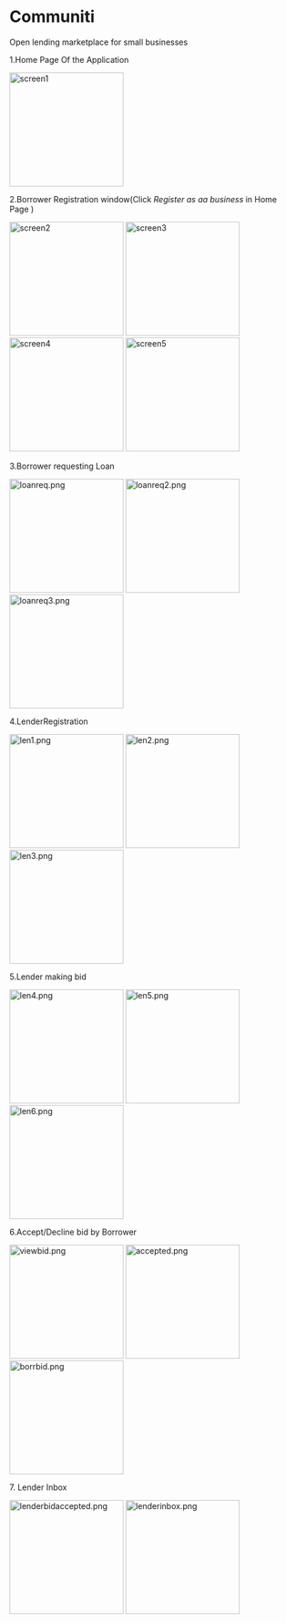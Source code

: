 # Communiti
Open lending marketplace for small businesses

1.Home Page Of the Application 

<img src="Screenshots/screen1.png" alt="screen1" width="200"/>

2.Borrower Registration window(Click _Register as aa business_ in Home Page )
<p float="left">
<img src="Screenshots/screen2.png" alt="screen2" width="200"/>
<img src="Screenshots/screen3.png" alt="screen3" width="200"/>
<img src="Screenshots/screen4.png" alt="screen4" width="200"/>
<img src="Screenshots/screen5.png" alt="screen5" width="200"/>
</p>
3.Borrower requesting Loan
<p float="left">
<img src="Screenshots/loanreq.png" alt="loanreq.png" width="200"/>
<img src="Screenshots/loanreq2.png" alt="loanreq2.png" width="200"/>
<img src="Screenshots/loanreq3.png" alt="loanreq3.png" width="200"/>
</p>
4.LenderRegistration
<p float="left">
<img src="Screenshots/len1.png" alt="len1.png" width="200"/>
<img src="Screenshots/len2.png" alt="len2.png" width="200"/>
<img src="Screenshots/len3.png" alt="len3.png" width="200"/>
</p>
5.Lender making bid
<p float="left">
<img src="Screenshots/len4.png" alt="len4.png" width="200"/>
<img src="Screenshots/len5.png" alt="len5.png" width="200"/>
<img src="Screenshots/len6.png" alt="len6.png" width="200"/>
</p>
6.Accept/Decline bid by Borrower
<p float="left">
<img src="Screenshots/viewbid.png" alt="viewbid.png" width="200"/>
<img src="Screenshots/accepted.png" alt="accepted.png" width="200"/>
<img src="Screenshots/borrbid.png" alt="borrbid.png" width="200"/>
</p>
7. Lender Inbox
<p float="left">
<img src="Screenshots/lenderbidaccepted.png" alt="lenderbidaccepted.png" width="200"/>
<img src="Screenshots/lenderinbox.png" alt="lenderinbox.png" width="200"/>
</p>

